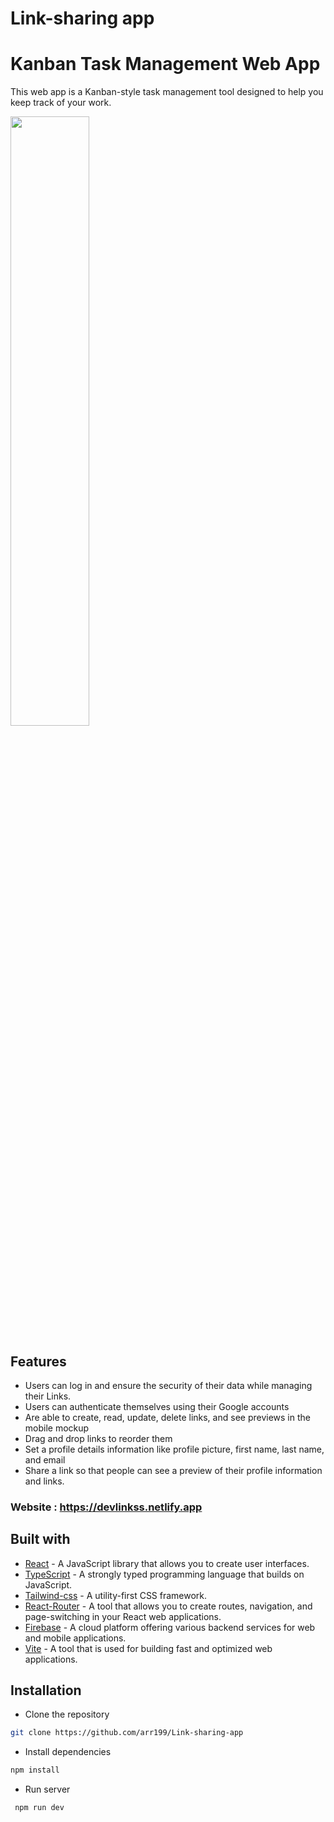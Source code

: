 # Link-sharing app




<h1> Kanban Task Management Web App </h1>

This web app is a Kanban-style task management tool designed to help you keep track of your work.

<img width="50%" src="./public/kanban.png" width="128"/>

## Features

- Users can log in and ensure the security of their data while managing their Links. 
- Users can authenticate themselves using their Google accounts
- Are able to create, read, update, delete links, and see previews in the mobile mockup
- Drag and drop links to reorder them
- Set a profile details information like profile picture, first name, last name, and email
- Share a link so that people can see a preview of their profile information and links.

### Website : https://devlinkss.netlify.app  ###

## Built with

- [React](https://react.dev/) - A JavaScript library that allows you to create user interfaces.
- [TypeScript](https://www.typescriptlang.org/) -  A strongly typed programming language that builds on JavaScript.
- [Tailwind-css](https://tailwindcss.com/) - A utility-first CSS framework.
- [React-Router](https://reactrouter.com/en/main) - A tool that allows you to create routes, navigation, and page-switching in your React web applications.
- [Firebase](https://firebase.google.com/) - A cloud platform offering various backend services for web and mobile applications.
- [Vite](https://vitejs.dev/) - A tool that is used for building fast and optimized web applications. 

## Installation

- Clone the repository

```sh
git clone https://github.com/arr199/Link-sharing-app
```

- Install dependencies

```sh
npm install
```

- Run server

```sh
 npm run dev
```






